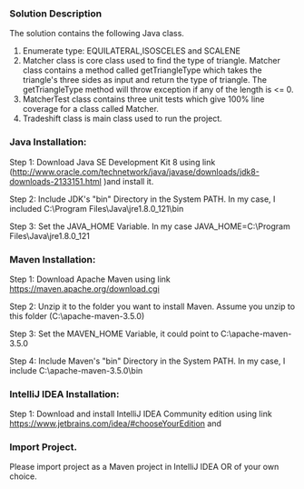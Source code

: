 ### Solution Description

The solution contains the following Java class.

1. Enumerate type: EQUILATERAL,ISOSCELES and SCALENE
2. Matcher class is core class used to find the type of triangle. Matcher class contains a method called getTriangleType which takes the triangle's three sides as input and return the type of triangle. The getTriangleType method will throw exception if any of the length is <= 0.
3. MatcherTest class contains three unit tests which give 100% line coverage for a class called Matcher.
4. Tradeshift class is main class used to run the project.


### Java Installation:

Step 1: Download Java SE Development Kit 8 using link (http://www.oracle.com/technetwork/java/javase/downloads/jdk8-downloads-2133151.html )and install it.

Step 2: Include JDK's "bin" Directory in the System PATH. In my case, I included C:\Program Files\Java\jre1.8.0_121\bin

Step 3: Set the JAVA_HOME Variable. In my case  JAVA_HOME=C:\Program Files\Java\jre1.8.0_121

### Maven Installation:

Step 1: Download Apache Maven using link https://maven.apache.org/download.cgi

Step 2: Unzip it to the folder you want to install Maven. Assume you unzip to this folder (C:\apache-maven-3.5.0)

Step 3: Set the MAVEN_HOME Variable, it could point to C:\apache-maven-3.5.0

Step 4: Include Maven's "bin" Directory in the System PATH. In my case, I include C:\apache-maven-3.5.0\bin

### IntelliJ IDEA Installation:

Step 1: Download and install IntelliJ IDEA Community edition using link https://www.jetbrains.com/idea/#chooseYourEdition and 
### Import Project.

Please import project as a Maven project in IntelliJ IDEA OR of your own choice.

